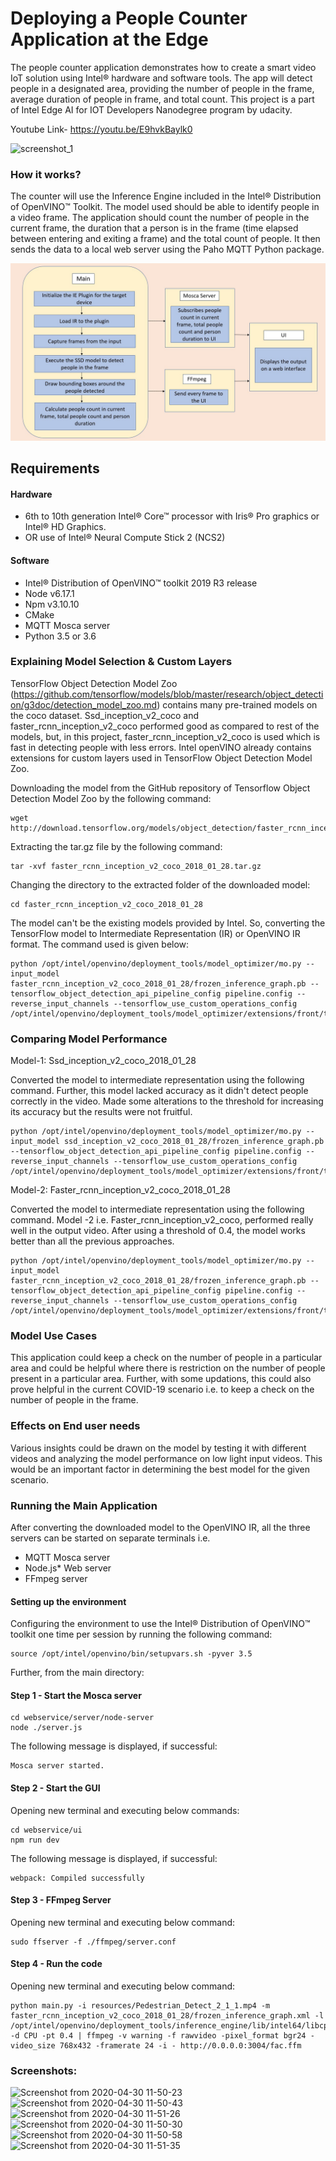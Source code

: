 # Deploying a People Counter Application at the Edge

The people counter application demonstrates how to create a smart video IoT solution using Intel® hardware and software tools. The app will detect people in a designated area, providing the number of people in the frame, average duration of people in frame, and total count. This project is a part of Intel Edge AI for IOT Developers Nanodegree program by udacity.

Youtube Link- https://youtu.be/E9hvkBaylk0

![screenshot_1](https://user-images.githubusercontent.com/34116562/80679006-ab9dc000-8ad9-11ea-9756-1fdb898276b2.png)


### How it works?

The counter will use the Inference Engine included in the Intel® Distribution of OpenVINO™ Toolkit. The model used should be able to identify people in a video frame. The application should count the number of people in the current frame, the duration that a person is in the frame (time elapsed between entering and exiting a frame) and the total count of people. It then sends the data to a local web server using the Paho MQTT Python package.


![architectural diagram](./images/arch_diagram.png)


## Requirements

#### Hardware

* 6th to 10th generation Intel® Core™ processor with Iris® Pro graphics or Intel® HD Graphics.
* OR use of Intel® Neural Compute Stick 2 (NCS2)

#### Software

*   Intel® Distribution of OpenVINO™ toolkit 2019 R3 release
*   Node v6.17.1
*   Npm v3.10.10
*   CMake
*   MQTT Mosca server
*   Python 3.5 or 3.6
  
  
### Explaining Model Selection & Custom Layers
 
TensorFlow Object Detection Model Zoo (https://github.com/tensorflow/models/blob/master/research/object_detection/g3doc/detection_model_zoo.md) contains many pre-trained models on the coco dataset. Ssd_inception_v2_coco and faster_rcnn_inception_v2_coco performed good as compared to rest of the models, but, in this project, faster_rcnn_inception_v2_coco is used which is fast in detecting people with less errors. Intel openVINO already contains extensions for custom layers used in TensorFlow Object Detection Model Zoo.

Downloading the model from the GitHub repository of Tensorflow Object Detection Model Zoo by the following command:

```
wget http://download.tensorflow.org/models/object_detection/faster_rcnn_inception_v2_coco_2018_01_28.tar.gz
```
Extracting the tar.gz file by the following command:

```
tar -xvf faster_rcnn_inception_v2_coco_2018_01_28.tar.gz
```
Changing the directory to the extracted folder of the downloaded model:

```
cd faster_rcnn_inception_v2_coco_2018_01_28
```
The model can't be the existing models provided by Intel. So, converting the TensorFlow model to Intermediate Representation (IR) or OpenVINO IR format. The command used is given below:

```
python /opt/intel/openvino/deployment_tools/model_optimizer/mo.py --input_model faster_rcnn_inception_v2_coco_2018_01_28/frozen_inference_graph.pb --tensorflow_object_detection_api_pipeline_config pipeline.config --reverse_input_channels --tensorflow_use_custom_operations_config /opt/intel/openvino/deployment_tools/model_optimizer/extensions/front/tf/faster_rcnn_support.json
```

### Comparing Model Performance

Model-1: Ssd_inception_v2_coco_2018_01_28

Converted the model to intermediate representation using the following command. Further, this model lacked accuracy as it didn't detect people correctly in the video. Made some alterations to the threshold for increasing its accuracy but the results were not fruitful.
```
python /opt/intel/openvino/deployment_tools/model_optimizer/mo.py --input_model ssd_inception_v2_coco_2018_01_28/frozen_inference_graph.pb --tensorflow_object_detection_api_pipeline_config pipeline.config --reverse_input_channels --tensorflow_use_custom_operations_config /opt/intel/openvino/deployment_tools/model_optimizer/extensions/front/tf/ssd_v2_support.json
```

Model-2: Faster_rcnn_inception_v2_coco_2018_01_28

Converted the model to intermediate representation using the following command. Model -2 i.e. Faster_rcnn_inception_v2_coco, performed really well in the output video. After using a threshold of 0.4, the model works better than all the previous approaches.
```
python /opt/intel/openvino/deployment_tools/model_optimizer/mo.py --input_model faster_rcnn_inception_v2_coco_2018_01_28/frozen_inference_graph.pb --tensorflow_object_detection_api_pipeline_config pipeline.config --reverse_input_channels --tensorflow_use_custom_operations_config /opt/intel/openvino/deployment_tools/model_optimizer/extensions/front/tf/faster_rcnn_support.json
```

### Model Use Cases

This application could keep a check on the number of people in a particular area and could be helpful where there is restriction on the number of people present in a particular area. Further, with some updations, this could also prove helpful in the current COVID-19 scenario i.e. to keep a check on the number of people in the frame.

### Effects on End user needs

Various insights could be drawn on the model by testing it with different videos and analyzing the model performance on low light input videos. This would be an important factor in determining the best model for the given scenario.

### Running the Main Application

After converting the downloaded model to the OpenVINO IR, all the three servers can be started on separate terminals i.e. 

-   MQTT Mosca server 
-   Node.js* Web server
-   FFmpeg server


#### Setting up the environment

Configuring the environment to use the Intel® Distribution of OpenVINO™ toolkit one time per session by running the following command:
```
source /opt/intel/openvino/bin/setupvars.sh -pyver 3.5
```

Further, from the main directory:

#### Step 1 - Start the Mosca server

```
cd webservice/server/node-server
node ./server.js
```

The following message is displayed, if successful:
```
Mosca server started.
```

#### Step 2 - Start the GUI

Opening new terminal and executing below commands:
```
cd webservice/ui
npm run dev
```

The following message is displayed, if successful:
```
webpack: Compiled successfully
```

#### Step 3 - FFmpeg Server

Opening new terminal and executing below command:
```
sudo ffserver -f ./ffmpeg/server.conf
```

#### Step 4 - Run the code

Opening new terminal and executing below command:
```
python main.py -i resources/Pedestrian_Detect_2_1_1.mp4 -m faster_rcnn_inception_v2_coco_2018_01_28/frozen_inference_graph.xml -l /opt/intel/openvino/deployment_tools/inference_engine/lib/intel64/libcpu_extension_sse4.so -d CPU -pt 0.4 | ffmpeg -v warning -f rawvideo -pixel_format bgr24 -video_size 768x432 -framerate 24 -i - http://0.0.0.0:3004/fac.ffm
```

### Screenshots:

![Screenshot from 2020-04-30 11-50-23](https://user-images.githubusercontent.com/34116562/80721855-5a62f000-8b1c-11ea-99d6-e702766778a1.png)
![Screenshot from 2020-04-30 11-50-43](https://user-images.githubusercontent.com/34116562/80721862-5c2cb380-8b1c-11ea-9a54-9f0ad004a61b.png)
![Screenshot from 2020-04-30 11-51-26](https://user-images.githubusercontent.com/34116562/80721867-5d5de080-8b1c-11ea-9a4e-ab1a2e79af88.png)
![Screenshot from 2020-04-30 11-50-30](https://user-images.githubusercontent.com/34116562/80721874-5fc03a80-8b1c-11ea-94e5-884873a9719f.png)
![Screenshot from 2020-04-30 11-50-58](https://user-images.githubusercontent.com/34116562/80721880-62229480-8b1c-11ea-8fc0-46d5be652465.png)
![Screenshot from 2020-04-30 11-51-35](https://user-images.githubusercontent.com/34116562/80721882-6353c180-8b1c-11ea-84df-ce3a2a940b9f.png)
